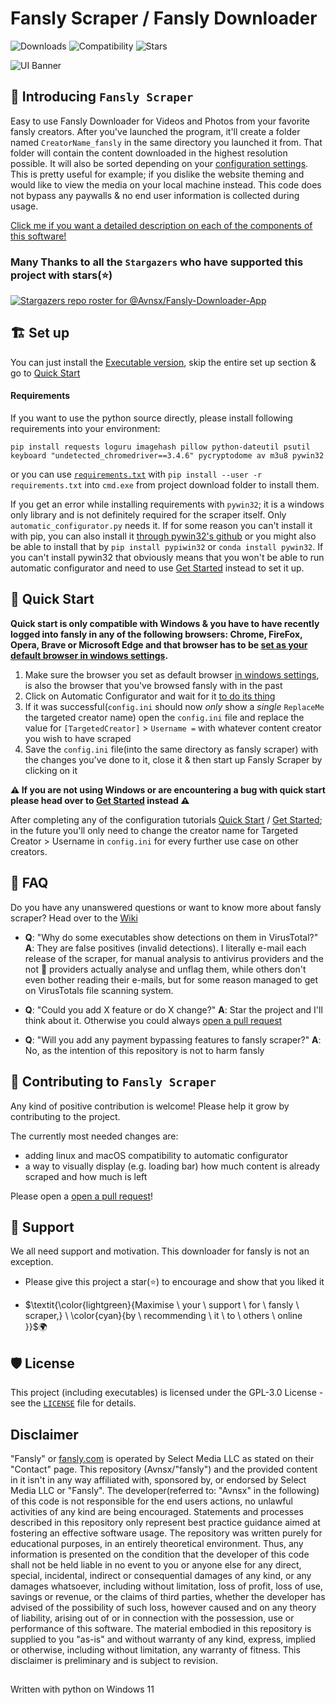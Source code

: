 # Fansly Scraper / Fansly Downloader
![Downloads](https://img.shields.io/github/downloads/Avnsx/Fansly-Downloader-App/total?color=0078d7&label=🔽%20Downloads.exe&style=flat-square) ![Compatibility](https://img.shields.io/static/v1?style=flat-square&label=%F0%9F%90%8D%20Python&message=3.6%2B&color=blue) ![Stars](https://img.shields.io/github/stars/Avnsx/Fansly-Downloader-App?style=flat-square&label=⭐%20Stars&color=ffc83d)

![UI Banner](https://i.imgur.com/EhL42m3.jpg)

## 👋 Introducing ``Fansly Scraper``
Easy to use Fansly Downloader for Videos and Photos from your favorite fansly creators. After you've launched the program, it'll create a folder named ``CreatorName_fansly`` in the same directory you launched it from. That folder will contain the content downloaded in the highest resolution possible. It will also be sorted depending on your [configuration settings](https://github.com/Avnsx/Fansly-Downloader-App/wiki/Explanation-of-provided-programs-&-their-functionality#4-configini).
This is pretty useful for example; if you dislike the website theming and would like to view the media on your local machine instead. This code does not bypass any paywalls & no end user information is collected during usage.

[Click me if you want a detailed description on each of the components of this software!](https://github.com/Avnsx/Fansly-Downloader-App/wiki/Explanation-of-provided-programs-&-their-functionality)

### Many Thanks to all the `Stargazers` who have supported this project with stars(⭐)

[![Stargazers repo roster for @Avnsx/Fansly-Downloader-App](https://reporoster.com/stars/Avnsx/Fansly-Downloader-App)](https://github.com/Avnsx/Fansly-Downloader-App/stargazers)

## 🏗️ Set up
You can just install the [Executable version](https://github.com/Avnsx/Fansly-Downloader-App/releases/latest), skip the entire set up section & go to [Quick Start](https://github.com/Avnsx/Fansly-Downloader-App#-quick-start)

#### Requirements
If you want to use the python source directly, please install following requirements into your environment:

	pip install requests loguru imagehash pillow python-dateutil psutil keyboard "undetected_chromedriver==3.4.6" pycryptodome av m3u8 pywin32
or you can use [``requirements.txt``](https://github.com/Avnsx/Fansly-Downloader-App/blob/main/requirements.txt) with ``pip install --user -r requirements.txt`` into ``cmd.exe`` from project download folder to install them.

If you get an error while installing requirements with ``pywin32``; it is a windows only library and is not definitely required for the scraper itself. Only ``automatic_configurator.py`` needs it. If for some reason you can't install it with pip, you can also install it [through pywin32's github](https://github.com/mhammond/pywin32/releases) or you might also be able to install that by ``pip install pypiwin32`` or ``conda install pywin32``. If you can't install pywin32 that obviously means that you won't be able to run automatic configurator and need to use [Get Started](https://github.com/Avnsx/Fansly-Downloader-App/wiki/Get-Started) instead to set it up.

## 🚀 Quick Start
**Quick start is only compatible with Windows & you have to have recently logged into fansly in any of the following browsers: Chrome, FireFox, Opera, Brave or Microsoft Edge and that browser has to be [set as your default browser in windows settings](https://www.avast.com/c-change-default-browser-windows#:~:text=Open%20the%20Start%20menu%20and,is%20the%20current%20default%20browser.).**
1. Make sure the browser you set as default browser [in windows settings](https://www.avast.com/c-change-default-browser-windows#:~:text=Open%20the%20Start%20menu%20and,is%20the%20current%20default%20browser.), is also the browser that you've browsed fansly with in the past
2. Click on Automatic Configurator and wait for it [to do its thing](https://github.com/Avnsx/Fansly-Downloader-App/wiki/Explanation-of-provided-programs-&-their-functionality#2-automatic-configurator)
3. If it was successful(``config.ini`` should now *only* show a *single* ``ReplaceMe`` the targeted creator name) open the ``config.ini`` file and replace the value for ``[TargetedCreator]`` > ``Username =`` with whatever content creator you wish to have scraped
4. Save the ``config.ini`` file(into the same directory as fansly scraper) with the changes you've done to it, close it & then start up Fansly Scraper by clicking on it

**⚠️ If you are not using Windows or are encountering a bug with quick start please head over to [Get Started](https://github.com/Avnsx/Fansly-Downloader-App/wiki/Get-Started) instead ⚠️**

After completing any of the configuration tutorials [Quick Start](https://github.com/Avnsx/Fansly-Downloader-App#-quick-start) / [Get Started](https://github.com/Avnsx/Fansly-Downloader-App/wiki/Get-Started); in the future you'll only need to change the creator name for Targeted Creator > Username in ``config.ini`` for every further use case on other creators.

## 🤔 FAQ
Do you have any unanswered questions or want to know more about fansly scraper? Head over to the [Wiki](https://github.com/Avnsx/Fansly-Downloader-App/wiki)

+ **Q**: "Why do some executables show detections on them in VirusTotal?"
**A**: They are false positives (invalid detections). I literally e-mail each release of the scraper, for manual analysis to antivirus providers and the not 💩 providers actually analyse and unflag them, while others don't even bother reading their e-mails, but for some reason managed to get on VirusTotals file scanning system.

+ **Q**: "Could you add X feature or do X change?"
**A**: Star the project and I'll think about it. Otherwise you could always [open a pull request](https://github.com/Avnsx/Fansly-Downloader-App/pulls)

+ **Q**: "Will you add any payment bypassing features to fansly scraper?"
**A**: No, as the intention of this repository is not to harm fansly

## 🤝 Contributing to `Fansly Scraper`
Any kind of positive contribution is welcome! Please help it grow by contributing to the project.

The currently most needed changes are:
+ adding linux and macOS compatibility to automatic configurator
+ a way to visually display (e.g. loading bar) how much content is already scraped and how much is left

Please open a [open a pull request](https://github.com/Avnsx/Fansly-Downloader-App/pulls)!

## 🙏 Support
We all need support and motivation. This downloader for fansly is not an exception.

+ Please give this project a star(⭐️) to encourage and show that you liked it

+ $\textit{\color{lightgreen}{Maximise \ your \ support \ for \ fansly \ scraper,} \ \color{cyan}{by \ recommending \ it \ to \ others \ online }}$🌍


## 🛡️ License
This project (including executables) is licensed under the GPL-3.0 License - see the [`LICENSE`](LICENSE) file for details.

## Disclaimer
"Fansly" or [fansly.com](https://fansly.com/) is operated by Select Media LLC as stated on their "Contact" page. This repository (Avnsx/"fansly") and the provided content in it isn't in any way affiliated with, sponsored by, or endorsed by Select Media LLC or "Fansly". The developer(referred to: "Avnsx" in the following) of this code is not responsible for the end users actions, no unlawful activities of any kind are being encouraged. Statements and processes described in this repository only represent best practice guidance aimed at fostering an effective software usage. The repository was written purely for educational purposes, in an entirely theoretical environment. Thus, any information is presented on the condition that the developer of this code shall not be held liable in no event to you or anyone else for any direct, special, incidental, indirect or consequential damages of any kind, or any damages whatsoever, including without limitation, loss of profit, loss of use, savings or revenue, or the claims of third parties, whether the developer has advised of the possibility of such loss, however caused and on any theory of liability, arising out of or in connection with the possession, use or performance of this software. The material embodied in this repository is supplied to you "as-is" and without warranty of any kind, express, implied or otherwise, including without limitation, any warranty of fitness. This disclaimer is preliminary and is subject to revision.
##
Written with python on Windows 11
